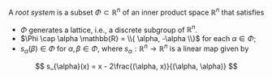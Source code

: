 A *root system* is a subset $\Phi \subset \mathbb{R}^n$ of an inner product space $\mathbb{R}^n$ that satisfies

- $\Phi$ generates a lattice, i.e., a discrete subgroup of $\mathbb{R}^n$.
- $\Phi \cap \alpha \mathbb{R} = \\{ \alpha, -\alpha \\}$ for each $\alpha \in \Phi$;
- $s_{\alpha}(\beta) \in \Phi$ for $\alpha, \beta \in \Phi$, where $s_\alpha: \mathbb{R}^n \to \mathbb{R}^n$ is a linear map given by

$$
s_{\alpha}(x) = x - 2\frac{(\alpha, x)}{(\alpha, \alpha)}
$$
